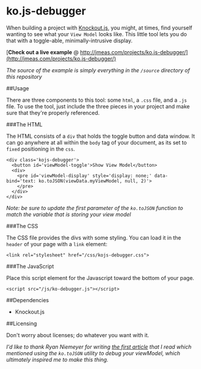 ko.js-debugger
==============

When building a project with [Knockout.js](http://knockoutjs.com/), you might, at times, find yourself wanting to see what your `View Model` looks like. This little tool lets you do that with a toggle-able, minimally-intrusive display.

[**Check out a live example** @ http://jmeas.com/projects/ko.js-debugger/](http://jmeas.com/projects/ko.js-debugger/)

_The source of the example is simply everything in the `/source` directory of this repository_

##Usage

There are three components to this tool: some `html`, a `.css` file, and a `.js` file. To use the tool, just include the three pieces in your project and make sure that they're properly referenced.

###The HTML

The HTML consists of a `div` that holds the toggle button and data window. It can go anywhere at all within the `body` tag of your document, as its set to `fixed` positioning in the `css`.

    <div class='kojs-debugger'>
      <button id='viewModel-toggle'>Show View Model</button>
      <div>
        <pre id='viewModel-display' style='display: none;' data-bind='text: ko.toJSON(viewData.myViewModel, null, 2)'>
        </pre>
      </div>
    </div>

_Note: be sure to update the first parameter of the `ko.toJSON` function to match the variable that is storing your view model_

###The CSS

The CSS file provides the divs with some styling. You can load it in the `header` of your page with a `link` element:

    <link rel="stylesheet" href="/css/kojs-debugger.css">

###The JavaScript

Place this script element for the Javascript toward the bottom of your page.

    <script src="/js/ko-debugger.js"></script>

##Dependencies

- Knockout.js

##Licensing

Don't worry about licenses; do whatever you want with it.

_I'd like to thank Ryan Niemeyer for writing [the first article](http://www.knockmeout.net/2011/06/10-things-to-know-about-knockoutjs-on.html) that I read which mentioned using the `ko.toJSON` utility to debug your viewModel, which ultimately inspired me to make this thing._

